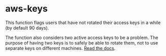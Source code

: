 # aws-keys

This function flags users that have not rotated their access keys in a while
(by default 90 days).

The function also considers two active access keys to be a problem. The purpose
of having two keys is to safely be able to rotate them, not to use separate keys
on different machines. [Read the docs](http://docs.aws.amazon.com/general/latest/gr/managing-aws-access-keys.html).
